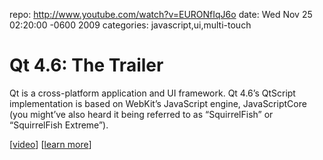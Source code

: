 repo: http://www.youtube.com/watch?v=EURONfIqJ6o
date: Wed Nov 25 02:20:00 -0600 2009
categories: javascript,ui,multi-touch

#  Qt 4.6: The Trailer

Qt is a cross-platform application and UI framework. Qt 4.6’s QtScript implementation is based on WebKit’s JavaScript engine, JavaScriptCore (you might’ve also heard it being referred to as “SquirrelFish” or “SquirrelFish Extreme”).

[[video](http://www.youtube.com/watch?v=EURONfIqJ6o)] [[learn more](http://qt.nokia.com/)]
